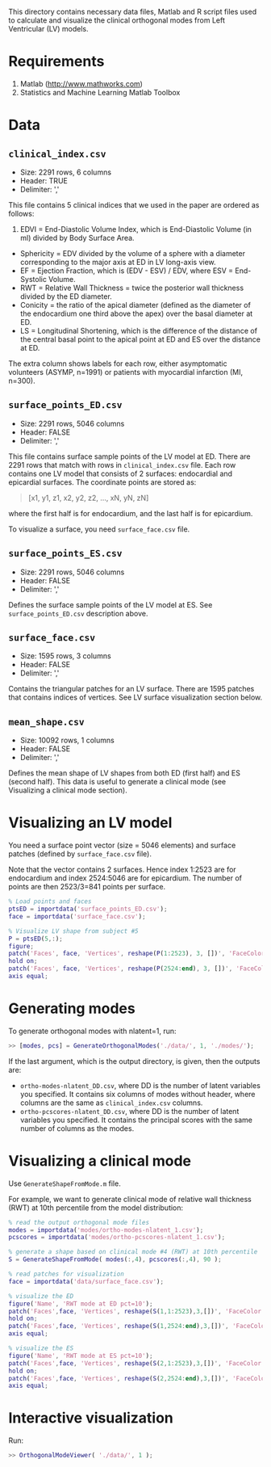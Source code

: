 This directory contains necessary data files, Matlab and R script files used to calculate and visualize the clinical orthogonal modes from Left Ventricular (LV) models.

# Requirements

1. Matlab (http://www.mathworks.com)
1. Statistics and Machine Learning Matlab Toolbox

# Data

## `clinical_index.csv`

* Size: 2291 rows, 6 columns
* Header: TRUE
* Delimiter: ','

This file contains 5 clinical indices that we used in the paper are ordered as follows:
1. EDVI = End-Diastolic Volume Index, which is End-Diastolic Volume (in ml) divided by Body Surface Area.
* Sphericity = EDV divided by the volume of a sphere with a diameter corresponding to the major axis at ED in LV long-axis view.
* EF = Ejection Fraction, which is (EDV - ESV) / EDV, where ESV = End-Systolic Volume.
* RWT = Relative Wall Thickness = twice the posterior wall thickness divided by the ED diameter.
* Conicity = the ratio of the apical diameter (defined as the diameter of the endocardium one third above the apex) over the basal diameter at ED.
* LS = Longitudinal Shortening, which is the difference of the distance of the central basal point to the apical point at ED and ES over the distance at ED.

The extra column shows labels for each row, either asymptomatic volunteers (ASYMP, n=1991) or patients with myocardial infarction (MI, n=300).

## `surface_points_ED.csv`

* Size: 2291 rows, 5046 columns
* Header: FALSE
* Delimiter: ','

This file contains surface sample points of the LV model at ED. There are 2291 rows that match with rows in `clinical_index.csv` file. Each row contains one LV model that consists of 2 surfaces: endocardial and epicardial surfaces. The coordinate points are stored as:

> [x1, y1, z1, x2, y2, z2, ..., xN, yN, zN]

where the first half is for endocardium, and the last half is for epicardium.

To visualize a surface, you need `surface_face.csv` file.

## `surface_points_ES.csv`

* Size: 2291 rows, 5046 columns
* Header: FALSE
* Delimiter: ','

Defines the surface sample points of the LV model at ES. See `surface_points_ED.csv` description above.

## `surface_face.csv`

* Size: 1595 rows, 3 columns
* Header: FALSE
* Delimiter: ','

Contains the triangular patches for an LV surface. There are 1595 patches that contains indices of vertices. See LV surface visualization section below.

## `mean_shape.csv`

* Size: 10092 rows, 1 columns
* Header: FALSE
* Delimiter: ','

Defines the mean shape of LV shapes from both ED (first half) and ES (second half). This data is useful to generate a clinical mode (see Visualizing a clinical mode section).

# Visualizing an LV model

You need a surface point vector (size = 5046 elements) and surface patches (defined by `surface_face.csv` file).

Note that the vector contains 2 surfaces. Hence index 1:2523 are for endocardium and index 2524:5046 are for epicardium. The number of points are then 2523/3=841 points per surface.

```matlab
% Load points and faces
ptsED = importdata('surface_points_ED.csv');
face = importdata('surface_face.csv');

% Visualize LV shape from subject #5
P = ptsED(5,:);
figure;
patch('Faces', face, 'Vertices', reshape(P(1:2523), 3, [])', 'FaceColor', 'r', 'FaceAlpha', 0.2);
hold on;
patch('Faces', face, 'Vertices', reshape(P(2524:end), 3, [])', 'FaceColor', 'b', 'FaceAlpha', 0.2);
axis equal;
```

# Generating modes

To generate orthogonal modes with nlatent=1, run:

```matlab
>> [modes, pcs] = GenerateOrthogonalModes('./data/', 1, './modes/');
```

If the last argument, which is the output directory, is given, then the outputs are:
* `ortho-modes-nlatent_DD.csv`, where DD is the number of latent variables you specified. It contains six columns of modes without header, where columns are the same as `clinical_index.csv` columns.
* `ortho-pcscores-nlatent_DD.csv`, where DD is the number of latent variables you specified. It contains the principal scores with the same number of columns as the modes.

# Visualizing a clinical mode

Use `GenerateShapeFromMode.m` file.

For example, we want to generate clinical mode of relative wall thickness (RWT) at 10th percentile from the model distribution:

```matlab
% read the output orthogonal mode files
modes = importdata('modes/ortho-modes-nlatent_1.csv');
pcscores = importdata('modes/ortho-pcscores-nlatent_1.csv');

% generate a shape based on clinical mode #4 (RWT) at 10th percentile
S = GenerateShapeFromMode( modes(:,4), pcscores(:,4), 90 );

% read patches for visualization
face = importdata('data/surface_face.csv');

% visualize the ED
figure('Name', 'RWT mode at ED pct=10');
patch('Faces',face, 'Vertices', reshape(S(1,1:2523),3,[])', 'FaceColor', 'r', 'FaceAlpha', 0.2);
hold on;
patch('Faces',face, 'Vertices', reshape(S(1,2524:end),3,[])', 'FaceColor', 'b', 'FaceAlpha', 0.2);
axis equal;

% visualize the ES
figure('Name', 'RWT mode at ES pct=10');
patch('Faces',face, 'Vertices', reshape(S(2,1:2523),3,[])', 'FaceColor', 'r', 'FaceAlpha', 0.2);
hold on;
patch('Faces',face, 'Vertices', reshape(S(2,2524:end),3,[])', 'FaceColor', 'b', 'FaceAlpha', 0.2);
axis equal;
```

# Interactive visualization

Run:

```matlab
>> OrthogonalModeViewer( './data/', 1 );
```
